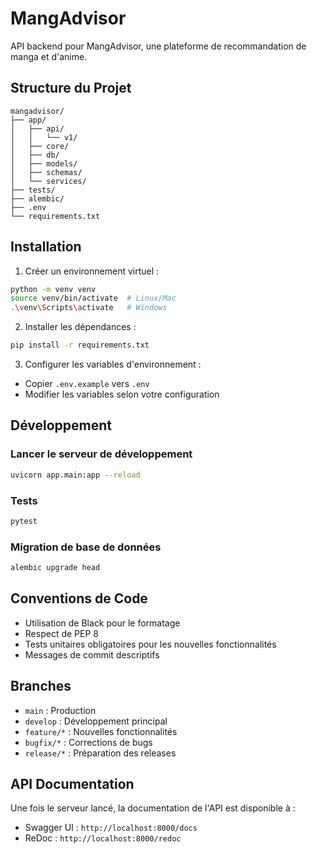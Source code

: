 # MangAdvisor

API backend pour MangAdvisor, une plateforme de recommandation de manga et d'anime.

## Structure du Projet

```
mangadvisor/
├── app/
│   ├── api/
│   │   └── v1/
│   ├── core/
│   ├── db/
│   ├── models/
│   ├── schemas/
│   └── services/
├── tests/
├── alembic/
├── .env
└── requirements.txt
```

## Installation

1. Créer un environnement virtuel :
```bash
python -m venv venv
source venv/bin/activate  # Linux/Mac
.\venv\Scripts\activate   # Windows
```

2. Installer les dépendances :
```bash
pip install -r requirements.txt
```

3. Configurer les variables d'environnement :
- Copier `.env.example` vers `.env`
- Modifier les variables selon votre configuration

## Développement

### Lancer le serveur de développement
```bash
uvicorn app.main:app --reload
```

### Tests
```bash
pytest
```

### Migration de base de données
```bash
alembic upgrade head
```

## Conventions de Code

- Utilisation de Black pour le formatage
- Respect de PEP 8
- Tests unitaires obligatoires pour les nouvelles fonctionnalités
- Messages de commit descriptifs

## Branches

- `main` : Production
- `develop` : Développement principal
- `feature/*` : Nouvelles fonctionnalités
- `bugfix/*` : Corrections de bugs
- `release/*` : Préparation des releases

## API Documentation

Une fois le serveur lancé, la documentation de l'API est disponible à :
- Swagger UI : `http://localhost:8000/docs`
- ReDoc : `http://localhost:8000/redoc` 
